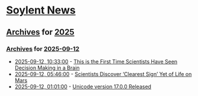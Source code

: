 # [Soylent News](../../../README.md)

## [Archives](../../index.md) for [2025](../index.md)

### [Archives](../../index.md) for [2025-09-12](index.md)

* [2025-09-12, 10:33:00](https://soylentnews.org/article.pl?sid=25/09/10/2236210&from=rss) - [This is the First Time Scientists Have Seen Decision Making in a Brain](https://soylentnews.org/article.pl?sid=25/09/10/2236210&from=rss)
* [2025-09-12, 05:46:00](https://soylentnews.org/article.pl?sid=25/09/10/2228216&from=rss) - [Scientists Discover ‘Clearest Sign’ Yet of Life on Mars](https://soylentnews.org/article.pl?sid=25/09/10/2228216&from=rss)
* [2025-09-12, 01:01:00](https://soylentnews.org/article.pl?sid=25/09/10/2225205&from=rss) - [Unicode version 17.0.0 Released ](https://soylentnews.org/article.pl?sid=25/09/10/2225205&from=rss)
